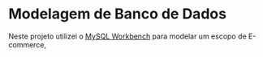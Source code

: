 # Modelagem de Banco de Dados

Neste projeto utilizei o [MySQL Workbench](https://www.mysql.com/products/workbench/) para modelar um escopo de E-commerce, 

